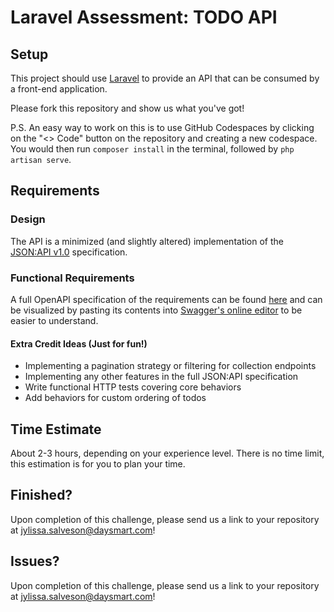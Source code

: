 # Laravel Assessment: TODO API

## Setup
This project should use [Laravel](https://laravel.com/docs/11.x/) to provide an API that can be consumed by a front-end application.

Please fork this repository and show us what you've got!

P.S. An easy way to work on this is to use GitHub Codespaces by clicking on the "<> Code" button on the repository and creating a new codespace. You would then run `composer install` in the terminal, followed by `php artisan serve`.

## Requirements
### Design
The API is a minimized (and slightly altered) implementation of the [JSON:API v1.0](https://jsonapi.org/format/1.0/) specification.

### Functional Requirements
A full OpenAPI specification of the requirements can be found [here](./openapi.yaml) and can be visualized by pasting its contents into [Swagger's online editor](https://editor-next.swagger.io/) to be easier to understand.

#### Extra Credit Ideas (Just for fun!)
- Implementing a pagination strategy or filtering for collection endpoints
- Implementing any other features in the full JSON:API specification
- Write functional HTTP tests covering core behaviors
- Add behaviors for custom ordering of todos

## Time Estimate
About 2-3 hours, depending on your experience level. There is no time limit, this estimation is for you to plan your time.

## Finished?
Upon completion of this challenge, please send us a link to your repository at jylissa.salveson@daysmart.com!

## Issues?
Upon completion of this challenge, please send us a link to your repository at jylissa.salveson@daysmart.com!
